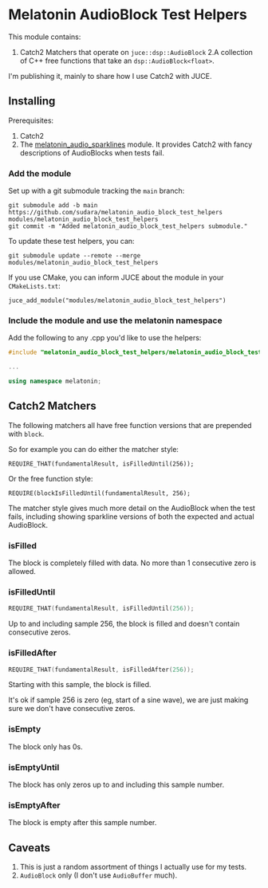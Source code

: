 # Melatonin AudioBlock Test Helpers

This module contains:

1. Catch2 Matchers that operate on `juce::dsp::AudioBlock`
2.A collection of C++ free functions that take an `dsp::AudioBlock<float>`.
   
I'm publishing it, mainly to share how I use Catch2 with JUCE.

## Installing

Prerequisites:

1. Catch2 
2. The [melatonin_audio_sparklines](https://github.com/sudara/melatonin_audio_sparklines) module. It provides Catch2 with fancy descriptions of AudioBlocks when tests fail.

### Add the module


Set up with a git submodule tracking the `main` branch:

```git
git submodule add -b main https://github.com/sudara/melatonin_audio_block_test_helpers modules/melatonin_audio_block_test_helpers
git commit -m "Added melatonin_audio_block_test_helpers submodule."
```

To update these test helpers, you can:
```git
git submodule update --remote --merge modules/melatonin_audio_block_test_helpers
```

If you use CMake, you can inform JUCE about the module in your `CMakeLists.txt`:
```
juce_add_module("modules/melatonin_audio_block_test_helpers")
```

### Include the module and use the melatonin namespace

Add the following to any .cpp you'd like to use the helpers:

```cpp
#include "melatonin_audio_block_test_helpers/melatonin_audio_block_test_helpers.h"

...

using namespace melatonin;

```

## Catch2 Matchers

The following matchers all have free function versions that are prepended with `block`.

So for example you can do either the matcher style:

```
REQUIRE_THAT(fundamentalResult, isFilledUntil(256));
```

Or the free function style:

```
REQUIRE(blockIsFilledUntil(fundamentalResult, 256);
```

The matcher style gives much more detail on the AudioBlock when the test fails, including showing sparkline versions of both the expected and actual AudioBlock.

### isFilled

The block is completely filled with data. No more than 1 consecutive zero is allowed. 

### isFilledUntil

```cpp
REQUIRE_THAT(fundamentalResult, isFilledUntil(256));
```

Up to and including sample 256, the block is filled and doesn't contain consecutive zeros.

### isFilledAfter

```cpp
REQUIRE_THAT(fundamentalResult, isFilledAfter(256));
```

Starting with this sample, the block is filled. 

It's ok if sample 256 is zero (eg, start of a sine wave), we are just making sure we don't have consecutive zeros.

### isEmpty

The block only has 0s.

### isEmptyUntil

The block has only zeros up to and including this sample number.

### isEmptyAfter

The block is empty after this sample number.

## Caveats

1. This is just a random assortment of things I actually use for my tests.
2. `AudioBlock` only (I don't use `AudioBuffer` much).